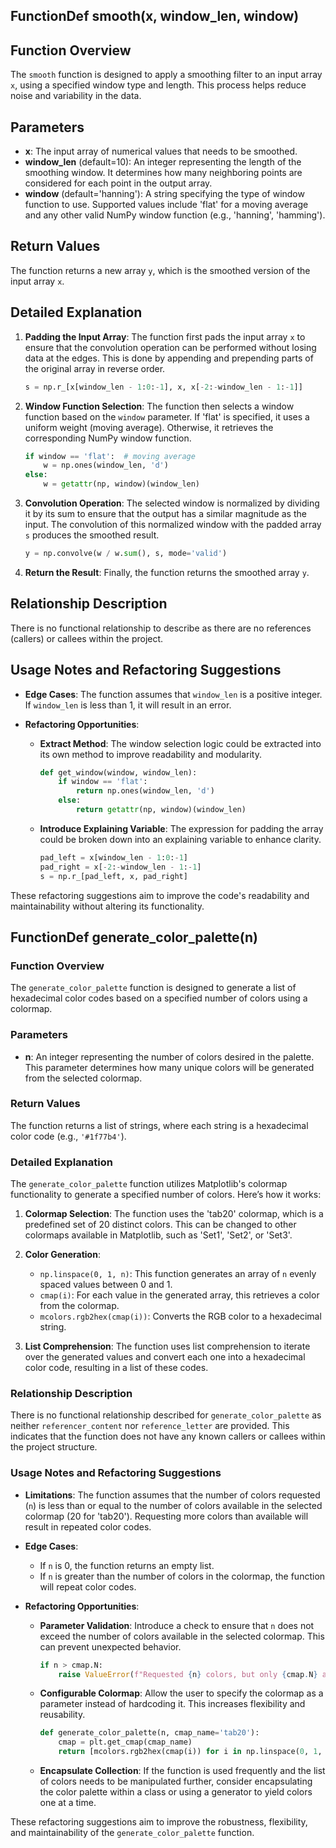 ## FunctionDef smooth(x, window_len, window)
## Function Overview

The `smooth` function is designed to apply a smoothing filter to an input array `x`, using a specified window type and length. This process helps reduce noise and variability in the data.

## Parameters

- **x**: The input array of numerical values that needs to be smoothed.
- **window_len** (default=10): An integer representing the length of the smoothing window. It determines how many neighboring points are considered for each point in the output array.
- **window** (default='hanning'): A string specifying the type of window function to use. Supported values include 'flat' for a moving average and any other valid NumPy window function (e.g., 'hanning', 'hamming').

## Return Values

The function returns a new array `y`, which is the smoothed version of the input array `x`.

## Detailed Explanation

1. **Padding the Input Array**: The function first pads the input array `x` to ensure that the convolution operation can be performed without losing data at the edges. This is done by appending and prepending parts of the original array in reverse order.
   
   ```python
   s = np.r_[x[window_len - 1:0:-1], x, x[-2:-window_len - 1:-1]]
   ```

2. **Window Function Selection**: The function then selects a window function based on the `window` parameter. If 'flat' is specified, it uses a uniform weight (moving average). Otherwise, it retrieves the corresponding NumPy window function.

   ```python
   if window == 'flat':  # moving average
       w = np.ones(window_len, 'd')
   else:
       w = getattr(np, window)(window_len)
   ```

3. **Convolution Operation**: The selected window is normalized by dividing it by its sum to ensure that the output has a similar magnitude as the input. The convolution of this normalized window with the padded array `s` produces the smoothed result.

   ```python
   y = np.convolve(w / w.sum(), s, mode='valid')
   ```

4. **Return the Result**: Finally, the function returns the smoothed array `y`.

## Relationship Description

There is no functional relationship to describe as there are no references (callers) or callees within the project.

## Usage Notes and Refactoring Suggestions

- **Edge Cases**: The function assumes that `window_len` is a positive integer. If `window_len` is less than 1, it will result in an error.
  
- **Refactoring Opportunities**:
  - **Extract Method**: The window selection logic could be extracted into its own method to improve readability and modularity.
  
    ```python
    def get_window(window, window_len):
        if window == 'flat':
            return np.ones(window_len, 'd')
        else:
            return getattr(np, window)(window_len)
    ```

  - **Introduce Explaining Variable**: The expression for padding the array could be broken down into an explaining variable to enhance clarity.

    ```python
    pad_left = x[window_len - 1:0:-1]
    pad_right = x[-2:-window_len - 1:-1]
    s = np.r_[pad_left, x, pad_right]
    ```

These refactoring suggestions aim to improve the code's readability and maintainability without altering its functionality.
## FunctionDef generate_color_palette(n)
### Function Overview

The `generate_color_palette` function is designed to generate a list of hexadecimal color codes based on a specified number of colors using a colormap.

### Parameters

- **n**: An integer representing the number of colors desired in the palette. This parameter determines how many unique colors will be generated from the selected colormap.

### Return Values

The function returns a list of strings, where each string is a hexadecimal color code (e.g., `'#1f77b4'`).

### Detailed Explanation

The `generate_color_palette` function utilizes Matplotlib's colormap functionality to generate a specified number of colors. Here’s how it works:

1. **Colormap Selection**: The function uses the 'tab20' colormap, which is a predefined set of 20 distinct colors. This can be changed to other colormaps available in Matplotlib, such as 'Set1', 'Set2', or 'Set3'.

2. **Color Generation**:
   - `np.linspace(0, 1, n)`: This function generates an array of `n` evenly spaced values between 0 and 1.
   - `cmap(i)`: For each value in the generated array, this retrieves a color from the colormap.
   - `mcolors.rgb2hex(cmap(i))`: Converts the RGB color to a hexadecimal string.

3. **List Comprehension**: The function uses list comprehension to iterate over the generated values and convert each one into a hexadecimal color code, resulting in a list of these codes.

### Relationship Description

There is no functional relationship described for `generate_color_palette` as neither `referencer_content` nor `reference_letter` are provided. This indicates that the function does not have any known callers or callees within the project structure.

### Usage Notes and Refactoring Suggestions

- **Limitations**: The function assumes that the number of colors requested (`n`) is less than or equal to the number of colors available in the selected colormap (20 for 'tab20'). Requesting more colors than available will result in repeated color codes.
  
- **Edge Cases**:
  - If `n` is 0, the function returns an empty list.
  - If `n` is greater than the number of colors in the colormap, the function will repeat color codes.

- **Refactoring Opportunities**:
  - **Parameter Validation**: Introduce a check to ensure that `n` does not exceed the number of colors available in the selected colormap. This can prevent unexpected behavior.
    ```python
    if n > cmap.N:
        raise ValueError(f"Requested {n} colors, but only {cmap.N} are available.")
    ```
  - **Configurable Colormap**: Allow the user to specify the colormap as a parameter instead of hardcoding it. This increases flexibility and reusability.
    ```python
    def generate_color_palette(n, cmap_name='tab20'):
        cmap = plt.get_cmap(cmap_name)
        return [mcolors.rgb2hex(cmap(i)) for i in np.linspace(0, 1, n)]
    ```
  - **Encapsulate Collection**: If the function is used frequently and the list of colors needs to be manipulated further, consider encapsulating the color palette within a class or using a generator to yield colors one at a time.

These refactoring suggestions aim to improve the robustness, flexibility, and maintainability of the `generate_color_palette` function.
